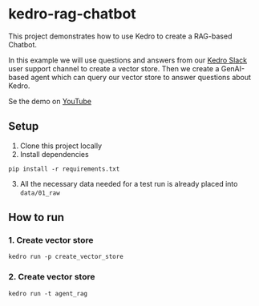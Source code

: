 # kedro-rag-chatbot
This project demonstrates how to use Kedro to create a RAG-based Chatbot.

In this example we will use questions and answers from our [Kedro Slack](https://kedro-org.slack.com/archives/C03RKP2LW64) 
user support channel to create a vector store. Then we create a GenAI-based agent which can query our vector store to 
answer questions about Kedro.

Se the demo on [YouTube](https://www.youtube.com/watch?v=rgmANk-QwYg)

## Setup

1. Clone this project locally
2. Install dependencies

```
pip install -r requirements.txt
```
3. All the necessary data needed for a test run is already placed into `data/01_raw`

## How to run

### 1. Create vector store

```
kedro run -p create_vector_store
```

### 2. Create vector store

```
kedro run -t agent_rag
```
